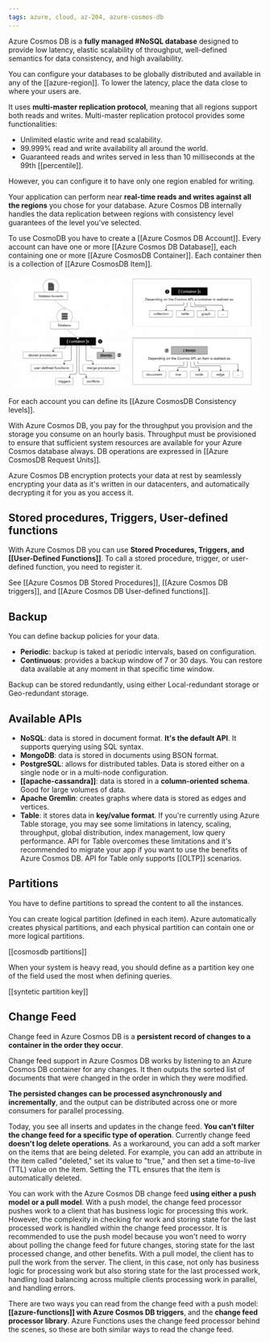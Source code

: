 ```yaml
---
tags: azure, cloud, az-204, azure-cosmos-db
---
```


Azure Cosmos DB is a **fully managed #NoSQL database** designed to provide low latency, elastic scalability of throughput, well-defined semantics for data consistency, and high availability.

You can configure your databases to be globally distributed and available in any of the [[azure-region]]. To lower the latency, place the data close to where your users are.

It uses **multi-master replication protocol**, meaning that all regions support both reads and writes. Multi-master replication protocol provides some functionalities:

- Unlimited elastic write and read scalability.
- 99.999% read and write availability all around the world.
- Guaranteed reads and writes served in less than 10 milliseconds at the 99th [[percentile]].

However, you can configure it to have only one region enabled for writing.

Your application can perform near **real-time reads and writes against all the regions** you chose for your database. Azure Cosmos DB internally handles the data replication between regions with consistency level guarantees of the level you've selected.

To use CosmoDB you have to create a [[Azure Cosmos DB Account]]. Every account can have one or more [[Azure Cosmos DB Database]], each containing one or more [[Azure CosmosDB Container]]. Each container then is a collection of [[Azure CosmosDB Item]].

![CosmosDB Hierarcy](cosmosdb-resources-hierarchy.png)

For each account you can define its [[Azure CosmosDB Consistency levels]].

With Azure Cosmos DB, you pay for the throughput you provision and the storage you consume on an hourly basis. Throughput must be provisioned to ensure that sufficient system resources are available for your Azure Cosmos database always. DB operations are expressed in [[Azure CosmosDB Request Units]].

Azure Cosmos DB encryption protects your data at rest by seamlessly encrypting your data as it's written in our datacenters, and automatically decrypting it for you as you access it.

## Stored procedures, Triggers, User-defined functions

With Azure Cosmos DB you can use **Stored Procedures, Triggers, and [[User-Defined Functions]]**. To call a stored procedure, trigger, or user-defined function, you need to register it.

See [[Azure Cosmos DB Stored Procedures]], [[Azure Cosmos DB triggers]], and [[Azure Cosmos DB User-defined functions]].

## Backup

You can define backup policies for your data.

- **Periodic**: backup is taked at periodic intervals, based on configuration.
- **Continuous**: provides a backup window of 7 or 30 days. You can restore data available at any moment in that specific time window.

Backup can be stored redundantly, using either Local-redundant storage or Geo-redundant storage.

## Available APIs

- **NoSQL**: data is stored in document format. **It's the default API**. It supports querying using SQL syntax.
- **MongoDB**: data is stored in documents using BSON format.
- **PostgreSQL**: allows for distributed tables. Data is stored either on a single node or in a multi-node configuration.
- **[[apache-cassandra]]**: data is stored in a **column-oriented schema**. Good for large volumes of data.
- **Apache Gremlin**: creates graphs where data is stored as edges and vertices.
- **Table**: it stores data in **key/value format**. If you're currently using Azure Table storage, you may see some limitations in latency, scaling, throughput, global distribution, index management, low query performance. API for Table overcomes these limitations and it's recommended to migrate your app if you want to use the benefits of Azure Cosmos DB. API for Table only supports [[OLTP]] scenarios.

## Partitions

You have to define partitions to spread the content to all the instances.

You can create logical partition (defined in each item). Azure automatically creates physical partitions, and each physical partition can contain one or more logical partitions.

[[cosmosdb partitions]]

When your system is heavy read, you should define as a partition key one of the field used the most when defining queries.

[[syntetic partition key]]

## Change Feed

Change feed in Azure Cosmos DB is a **persistent record of changes to a container in the order they occur**.

Change feed support in Azure Cosmos DB works by listening to an Azure Cosmos DB container for any changes. It then outputs the sorted list of documents that were changed in the order in which they were modified.

**The persisted changes can be processed asynchronously and incrementally**, and the output can be distributed across one or more consumers for parallel processing.

Today, you see all inserts and updates in the change feed. **You can't filter the change feed for a specific type of operation**. Currently change feed **doesn't log delete operations**. As a workaround, you can add a soft marker on the items that are being deleted. For example, you can add an attribute in the item called "deleted," set its value to "true," and then set a time-to-live (TTL) value on the item. Setting the TTL ensures that the item is automatically deleted.

You can work with the Azure Cosmos DB change feed **using either a push model or a pull model**.
With a push model, the change feed processor pushes work to a client that has business logic for processing this work. However, the complexity in checking for work and storing state for the last processed work is handled within the change feed processor. It is recommended to use the push model because you won't need to worry about polling the change feed for future changes, storing state for the last processed change, and other benefits.
With a pull model, the client has to pull the work from the server. The client, in this case, not only has business logic for processing work but also storing state for the last processed work, handling load balancing across multiple clients processing work in parallel, and handling errors.

There are two ways you can read from the change feed with a push model: **[[azure-functions]] with Azure Cosmos DB triggers**, and the **change feed processor library**. Azure Functions uses the change feed processor behind the scenes, so these are both similar ways to read the change feed.
